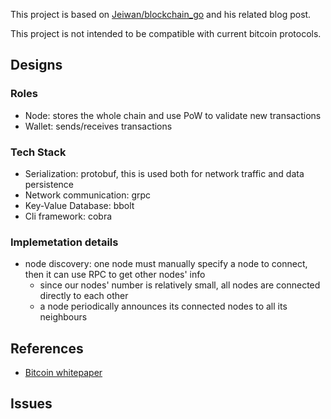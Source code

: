 This project is based on [Jeiwan/blockchain_go](https://github.com/Jeiwan/blockchain_go) and his related blog post.

This project is not intended to be compatible with current bitcoin protocols.

## Designs
### Roles
- Node: stores the whole chain and use PoW to validate new transactions
- Wallet: sends/receives transactions

### Tech Stack
- Serialization: protobuf, this is used both for network traffic and data persistence
- Network communication: grpc
- Key-Value Database: bbolt
- Cli framework: cobra

### Implemetation details
- node discovery: one node must manually specify a node to connect, then it can use RPC to get other nodes' info
    - since our nodes' number is relatively small, all nodes are connected directly to each other
    - a node periodically announces its connected nodes to all its neighbours

## References
- [Bitcoin whitepaper](https://bitcoin.org/bitcoin.pdf)

## Issues
